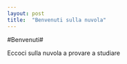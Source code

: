 ```yaml
---
layout: post
title:  "Benvenuti sulla nuvola"
---
```


#Benvenuti#

Eccoci sulla nuvola a provare a studiare
